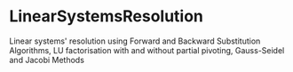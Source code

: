 # LinearSystemsResolution
Linear systems' resolution using Forward and Backward Substitution Algorithms, LU factorisation with and without partial pivoting, Gauss-Seidel and Jacobi Methods 
